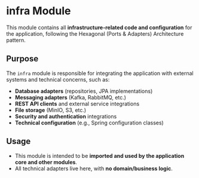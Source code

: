 # infra Module

This module contains all **infrastructure-related code and configuration** for the application, following the Hexagonal (Ports & Adapters) Architecture pattern.

## Purpose

The `infra` module is responsible for integrating the application with external systems and technical concerns, such as:

- **Database adapters** (repositories, JPA implementations)
- **Messaging adapters** (Kafka, RabbitMQ, etc.)
- **REST API clients** and external service integrations
- **File storage** (MinIO, S3, etc.)
- **Security and authentication** integrations
- **Technical configuration** (e.g., Spring configuration classes)

## Usage

- This module is intended to be **imported and used by the application core and other modules**.
- All technical adapters live here, with **no domain/business logic**.
